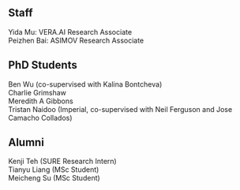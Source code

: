 ## Staff
Yida Mu: VERA.AI Research Associate <br />
Peizhen Bai: ASIMOV Research Associate

## PhD Students

Ben Wu (co-supervised with Kalina Bontcheva) <br />
Charlie Grimshaw <br />
Meredith A Gibbons <br />
Tristan Naidoo (Imperial, co-supervised with Neil Ferguson and Jose Camacho Collados)


## Alumni

Kenji Teh (SURE Research Intern) <br />
Tianyu Liang (MSc Student) <br />
Meicheng Su (MSc Student)
